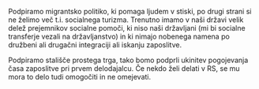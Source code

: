 Podpiramo migrantsko politiko, ki pomaga ljudem v stiski, po drugi strani si ne želimo več t.i. socialnega turizma. Trenutno imamo v naši državi velik delež prejemnikov socialne pomoči, ki niso naši državljani (mi bi socialne transferje vezali na državljanstvo) in ki nimajo nobenega namena po družbeni ali drugačni integraciji ali iskanju zaposlitve.

Podpiramo stališče prostega trga, tako bomo podprli ukinitev pogojevanja časa zaposlitve pri prvem delodajalcu. Če nekdo želi delati v RS, se mu mora to delo tudi omogočiti in ne omejevati.
